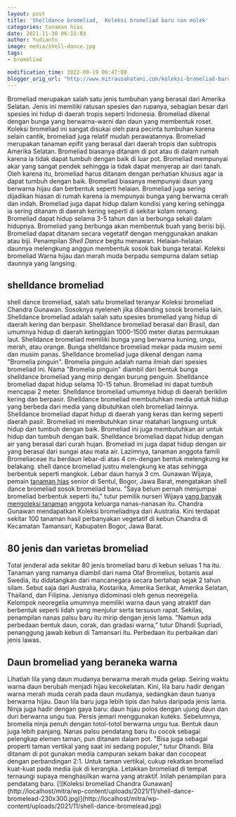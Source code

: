 ```yaml
---
layout: post
title: 'Shelldance bromeliad,  Koleksi bromeliad baru nan molek'
categories: tanaman hias
date: 2021-11-30 06:15:03
author: Yudianto
image: media/shell-dance.jpg
tags:
- bromeliad

modification_time: 2022-09-19 06:47:00
blogger_orig_url: "http://www.mitrausahatani.com/koleksi-bromeliad-baru-nan-molek.html"
---
```


Bromeliad merupakan salah satu jenis tumbuhan yang berasal dari Amerika
Selatan. Jenis ini memiliki ratusan spesies dan rupanya, sebagian besar dari
spesies ini hidup di daerah tropis seperti Indonesia. Bromeliad dikenal dengan
bunga yang berwarna-warni dan daun yang membentuk roset. Koleksi bromeliad ini
sangat disukai oleh para pecinta tumbuhan karena selain cantik, bromeliad juga
relatif mudah perawatannya. Bromeliad merupakan tanaman epifit yang berasal
dari daerah tropis dan subtropis Amerika Selatan. Bromeliad biasanya ditanam
di pot atau di dalam rumah karena ia tidak dapat tumbuh dengan baik di luar
pot. Bromeliad mempunyai akar yang sangat pendek sehingga ia tidak dapat
menyerap air dari tanah. Oleh karena itu, bromeliad harus ditanam dengan
perhatian khusus agar ia dapat tumbuh dengan baik. Bromeliad biasanya
mempunyai daun yang berwarna hijau dan berbentuk seperti helaian. Bromeliad
juga sering dijadikan hiasan di rumah karena ia mempunyai bunga yang berwarna
cerah dan indah. Bromeliad juga dapat hidup dalam kondisi yang kering sehingga
ia sering ditanam di daerah kering seperti di sekitar kolam renang. Bromeliad
dapat hidup selama 3-5 tahun dan ia berbunga sekali dalam hidupnya. Bromeliad
yang berbunga akan membentuk buah yang berisi biji. Bromeliad dapat ditanam
secara vegetatif dengan menggunakan anakan atau biji. Penampilan _Shell Dance_
begitu menawan. Helaian-helaian daunnya melengkung anggun membentuk sosok bak
bunga teratai. Koleksi bromeliad Warna hijau dan merah muda berpadu sempurna
dalam setiap daunnya yang langsing.

## shelldance bromeliad

shell dance bromeliad, salah satu bromeliad teranyar Koleksi bromeliad Chandra
Gunawan. Sosoknya nyeleneh jika dibanding sosok bromelia lain. Shelldance
bromeliad adalah salah satu spesies bromeliad yang hidup di daerah kering dan
berpasir. Shelldance bromeliad berasal dari Brasil, dan umumnya hidup di
daerah ketinggian 1000-1500 meter diatas permukaan laut. Shelldance bromeliad
memiliki bunga yang berwarna kuning, ungu, merah, atau orange. Bunga
shelldance bromeliad mekar pada musim semi dan musim panas. Shelldance
bromeliad juga dikenal dengan nama "Bromelia pinguin". Bromelia pinguin adalah
nama ilmiah dari spesies bromeliad ini. Nama "Bromelia pinguin" diambil dari
bentuk bunga shelldance bromeliad yang mirip dengan burung penguin. Shelldance
bromeliad dapat hidup selama 10-15 tahun. Bromeliad ini dapat tumbuh mencapai
2 meter. Shelldance bromeliad umumnya hidup di daerah beriklim kering dan
berpasir. Shelldance bromeliad membutuhkan media untuk hidup yang berbeda dari
media yang dibutuhkan oleh bromeliad lainnya. Shelldance bromeliad dapat hidup
di daerah yang keras dan kering seperti daerah pasir. Bromeliad ini
membutuhkan sinar matahari langsung untuk hidup dan tumbuh dengan baik.
Bromeliad ini juga membutuhkan air untuk hidup dan tumbuh dengan baik.
Shelldance bromeliad dapat hidup dengan air yang berasal dari curah hujan.
Bromeliad ini juga dapat hidup dengan air yang berasal dari sungai atau mata
air. Lazimnya, tanaman anggota famili Bromeliaceae itu berdaun lebar-di atas 4
cm-dengan bentuk melengkung ke belakang. shell dance bromeliad justru
melengkung ke atas sehingga berbentuk seperti mangkok. Lebar daun hanya 3 cm.
Gunawan Wijaya, pemain [tanaman hias](https://www.mitrausahatani.com/tanaman-hias
"tanaman hias") senior di Sentul, Bogor, Jawa Barat, mengatakan shell dance
bromeliad sosok bromeliad baru. "Saya belum pernah menjumpai bromeliad
berbentuk seperti itu," tutur pemilik nurseri Wijaya [yang banyak mengoleksi
tanaman](https://www.mitrausahatani.com/anda-sibuk-pilih-taman-saja-bromelia.html)
anggota keluarga nanas-nanasan itu. Chandra Gunawan mendapatkan Koleksi
bromeliadnya dari Australia. Kini terdapat sekitar 100 tanaman hasil
perbanyakan vegetatif di kebun Chandra di Kecamatan Tamansari, Kabupaten
Bogor, Jawa Barat.

## 80 jenis dan varietas bromeliad

Total jenderal ada sekitar 80 jenis bromeliad baru di kebun seluas 1 ha itu.
Tanaman yang namanya diambil dari nama Olaf Bromelius, botanis asal Swedia,
itu didatangkan dari mancanegara secara bertahap sejak 2 tahun silam. Sebut
saja dari Australia, Kostarika, Amerika Serikat, Amerika Selatan, Thailand,
dan Filipina. Jenisnya didominasi oleh genus neoregelia. Kelompok neoregelia
umumnya memiliki warna daun yang atraktif dan berbentuk seperti lidah yang
menjulur serta tersusun rapat. Sekilas, penampilan nanas palsu baru itu mirip
dengan jenis lama. "Namun ada perbedaan bentuk daun, corak, dan gradasi
warna,” tutur Dhandi Supriadi, penanggung jawab kebun di Tamansari itu.
Perbedaan itu perbaikan dari jenis lawas.

## Daun bromeliad yang beraneka warna

Lihatlah lila yang daun mudanya berwarna merah muda gelap. Seiring waktu warna
daun berubah menjadi hijau kecokelatan. Kini, lila baru hadir dengan warna
merah muda cerah pada daun mudanya, sedangkan daun tuanya berwarna hijau. Daun
lila baru juga lebih tipis dan halus daripada jenis lama. Ninja juga hadir
dengan gaya baru: daun hijau polos dengan ujung daun dan duri berwarna ungu
tua. Persis jemari menggunakan kuteks. Sebelumnya, bromelia ninja penuh dengan
totol-totol berwarna ungu tua. Bentuk daun juga lebih panjang. Nanas palsu
pendatang baru itu cocok sebagai pelengkap elemen taman, pun ditanam dalam
pot. "Bisa juga sebagai properti taman vertikal yang saat ini sedang populer,”
tutur Dhandi. Bila ditanam di pot gunakan media campuran sekam bakar dan
cocopeat dengan perbandingan 2:1. Untuk taman vertikal, cukup rekatkan
bromeliad kuat-kuat pada media ijuk di kerangka. Letakkan bromeliad di tempat
ternaungi supaya menghasilkan warna yang atraktif. Inilah penampilan para
pendatang baru. [![Koleksi bromeliad Chandra
Gunawan](http://localhost/mitra/wp-content/uploads/2021/11/shell-dance-
bromelead-230x300.jpg)](http://localhost/mitra/wp-
content/uploads/2021/11/shell-dance-bromelead.jpg)


